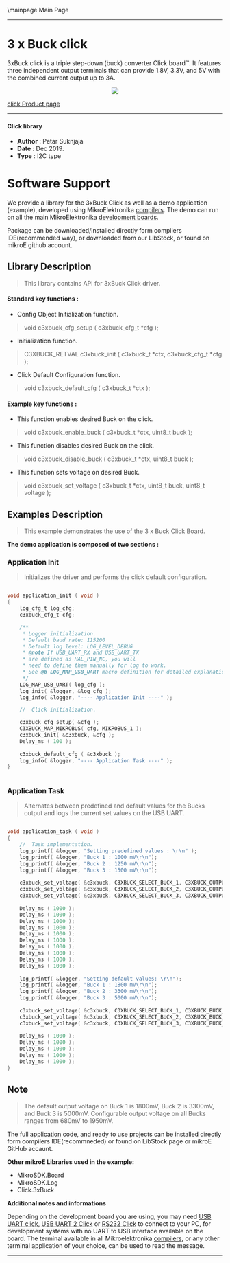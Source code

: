 \mainpage Main Page
 
---
# 3 x Buck click

3xBuck click is a triple step-down (buck) converter Click board™. It features three independent output terminals that can provide 1.8V, 3.3V, and 5V with the combined current output up to 3A. 

<p align="center">
  <img src="https://download.mikroe.com/images/click_for_ide/3xbuck_click.png">
</p>

[click Product page](https://www.mikroe.com/3xbuck-click)

---


#### Click library 

- **Author**        : Petar Suknjaja
- **Date**          : Dec 2019.
- **Type**          : I2C type


# Software Support

We provide a library for the 3xBuck Click 
as well as a demo application (example), developed using MikroElektronika 
[compilers](https://shop.mikroe.com/compilers). 
The demo can run on all the main MikroElektronika [development boards](https://shop.mikroe.com/development-boards).

Package can be downloaded/installed directly form compilers IDE(recommended way), or downloaded from our LibStock, or found on mikroE github account. 

## Library Description

> This library contains API for 3xBuck Click driver.

#### Standard key functions :

- Config Object Initialization function.
> void c3xbuck_cfg_setup ( c3xbuck_cfg_t *cfg ); 
 
- Initialization function.
> C3XBUCK_RETVAL c3xbuck_init ( c3xbuck_t *ctx, c3xbuck_cfg_t *cfg );

- Click Default Configuration function.
> void c3xbuck_default_cfg ( c3xbuck_t *ctx );


#### Example key functions :

- This function enables desired Buck on the click.
> void c3xbuck_enable_buck ( c3xbuck_t *ctx, uint8_t buck );
 
- This function disables desired Buck on the click.
> void c3xbuck_disable_buck ( c3xbuck_t *ctx, uint8_t buck );

- This function sets voltage on desired Buck.
> void c3xbuck_set_voltage ( c3xbuck_t *ctx, uint8_t buck, uint8_t voltage );

## Examples Description
 
> This example demonstrates the use of the 3 x Buck Click Board.


**The demo application is composed of two sections :**

### Application Init 

> Initializes the driver and performs the click default configuration.

```c

void application_init ( void )
{
    log_cfg_t log_cfg;
    c3xbuck_cfg_t cfg;

    /** 
     * Logger initialization.
     * Default baud rate: 115200
     * Default log level: LOG_LEVEL_DEBUG
     * @note If USB_UART_RX and USB_UART_TX 
     * are defined as HAL_PIN_NC, you will 
     * need to define them manually for log to work. 
     * See @b LOG_MAP_USB_UART macro definition for detailed explanation.
     */
    LOG_MAP_USB_UART( log_cfg );
    log_init( &logger, &log_cfg );
    log_info( &logger, "---- Application Init ----" );

    //  Click initialization.

    c3xbuck_cfg_setup( &cfg );
    C3XBUCK_MAP_MIKROBUS( cfg, MIKROBUS_1 );
    c3xbuck_init( &c3xbuck, &cfg );
    Delay_ms ( 100 );
    
    c3xbuck_default_cfg ( &c3xbuck );
    log_info( &logger, "---- Application Task ----" );
}
  
```

### Application Task

> Alternates between predefined and default values for the Bucks output and logs the current set values on the USB UART.

```c

void application_task ( void )
{
    //  Task implementation.
    log_printf( &logger, "Setting predefined values : \r\n" );
    log_printf( &logger, "Buck 1 : 1000 mV\r\n");
    log_printf( &logger, "Buck 2 : 1250 mV\r\n");
    log_printf( &logger, "Buck 3 : 1500 mV\r\n");
    
    c3xbuck_set_voltage( &c3xbuck, C3XBUCK_SELECT_BUCK_1, C3XBUCK_OUTPUT_VOLTAGE_1000mV );
    c3xbuck_set_voltage( &c3xbuck, C3XBUCK_SELECT_BUCK_2, C3XBUCK_OUTPUT_VOLTAGE_1250mV );
    c3xbuck_set_voltage( &c3xbuck, C3XBUCK_SELECT_BUCK_3, C3XBUCK_OUTPUT_VOLTAGE_1500mV );
    
    Delay_ms ( 1000 );
    Delay_ms ( 1000 );
    Delay_ms ( 1000 );
    Delay_ms ( 1000 );
    Delay_ms ( 1000 );
    Delay_ms ( 1000 );
    Delay_ms ( 1000 );
    Delay_ms ( 1000 );
    Delay_ms ( 1000 );
    Delay_ms ( 1000 );
    
    log_printf( &logger, "Setting default values: \r\n");
    log_printf( &logger, "Buck 1 : 1800 mV\r\n");
    log_printf( &logger, "Buck 2 : 3300 mV\r\n");
    log_printf( &logger, "Buck 3 : 5000 mV\r\n");
    
    c3xbuck_set_voltage( &c3xbuck, C3XBUCK_SELECT_BUCK_1, C3XBUCK_BUCK_DEFAULT_OUTPUT_VOLTAGE );
    c3xbuck_set_voltage( &c3xbuck, C3XBUCK_SELECT_BUCK_2, C3XBUCK_BUCK_DEFAULT_OUTPUT_VOLTAGE );
    c3xbuck_set_voltage( &c3xbuck, C3XBUCK_SELECT_BUCK_3, C3XBUCK_BUCK_DEFAULT_OUTPUT_VOLTAGE );
    
    Delay_ms ( 1000 );
    Delay_ms ( 1000 );
    Delay_ms ( 1000 );
    Delay_ms ( 1000 );
    Delay_ms ( 1000 );
}

```

## Note

> The default output voltage on Buck 1 is 1800mV, Buck 2 is 3300mV, and Buck 3 is 5000mV.
> Configurable output voltage on all Bucks ranges from 680mV to 1950mV.

The full application code, and ready to use projects can be  installed directly form compilers IDE(recommneded) or found on LibStock page or mikroE GitHub accaunt.

**Other mikroE Libraries used in the example:** 

- MikroSDK.Board
- MikroSDK.Log
- Click.3xBuck

**Additional notes and informations**

Depending on the development board you are using, you may need 
[USB UART click](https://shop.mikroe.com/usb-uart-click), 
[USB UART 2 Click](https://shop.mikroe.com/usb-uart-2-click) or 
[RS232 Click](https://shop.mikroe.com/rs232-click) to connect to your PC, for 
development systems with no UART to USB interface available on the board. The 
terminal available in all Mikroelektronika 
[compilers](https://shop.mikroe.com/compilers), or any other terminal application 
of your choice, can be used to read the message.



---
